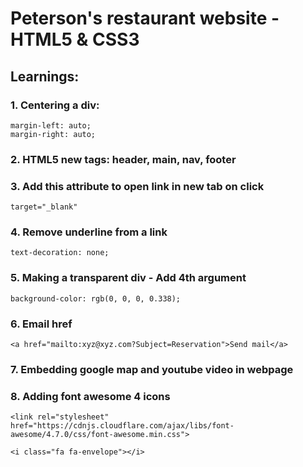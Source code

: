 # Peterson's restaurant website - HTML5 & CSS3
## Learnings:
### 1. Centering a div:
    margin-left: auto;
    margin-right: auto;
### 2. HTML5 new tags: header, main, nav, footer

### 3. Add this attribute to open link in new tab on click
    target="_blank"

### 4. Remove underline from a link
    text-decoration: none;

### 5. Making a transparent div - Add 4th argument
    background-color: rgb(0, 0, 0, 0.338);

### 6. Email href
    <a href="mailto:xyz@xyz.com?Subject=Reservation">Send mail</a>

### 7. Embedding google map and youtube video in webpage

### 8. Adding font awesome 4 icons
    <link rel="stylesheet" href="https://cdnjs.cloudflare.com/ajax/libs/font-awesome/4.7.0/css/font-awesome.min.css">

    <i class="fa fa-envelope"></i>
